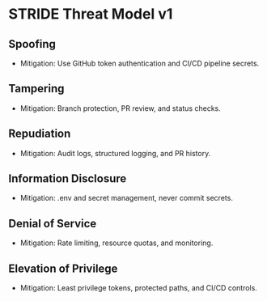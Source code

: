 # STRIDE Threat Model v1

## Spoofing
- Mitigation: Use GitHub token authentication and CI/CD pipeline secrets.

## Tampering
- Mitigation: Branch protection, PR review, and status checks.

## Repudiation
- Mitigation: Audit logs, structured logging, and PR history.

## Information Disclosure
- Mitigation: .env and secret management, never commit secrets.

## Denial of Service
- Mitigation: Rate limiting, resource quotas, and monitoring.

## Elevation of Privilege
- Mitigation: Least privilege tokens, protected paths, and CI/CD controls.
